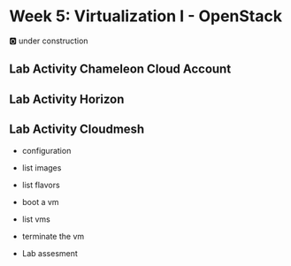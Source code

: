 # Week 5: Virtualization I - OpenStack

:o2: under construction

## Lab Activity Chameleon Cloud Account

## Lab Activity Horizon

## Lab Activity Cloudmesh

* configuration
* list images
* list flavors
* boot a vm
* list vms
* terminate the vm

* Lab assesment


